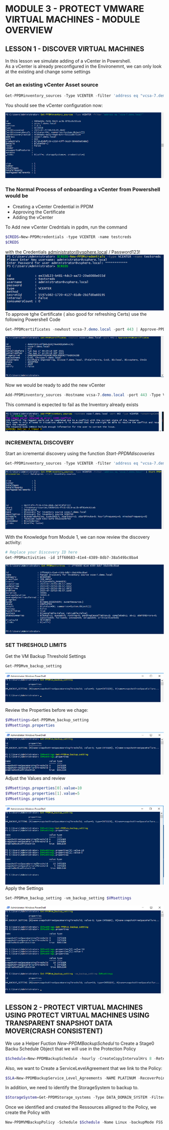 # MODULE 3 - PROTECT VMWARE VIRTUAL MACHINES - MODULE OVERVIEW

## LESSON 1 - DISCOVER VIRTUAL MACHINES

In this lesson we simulate adding of a vCenter in Powershell.  
As a vCenter is already preconfigured in the Environemnt, we can only look at the existing and change some settings

### Get an existing vCenter Asset source

```Powershell
Get-PPDMinventory_sources -Type VCENTER -filter 'address eq "vcsa-7.demo.local"'
```

You should see the vCenter configuration now:

![Alt text](image-6.png)

### The Normal Process of onboarding a vCenter from Powershell would be

- Creating a vCenter Credential in PPDM
- Approving the Certificate
- Adding the vCenter

To Add  new vCenter Credntials in ppdm, run the command

```Powershell
$CREDS=New-PPDMcredentials -type VCENTER -name testcreds
$CREDS
```

with the Credentials <administrator@vsphere.local> / Password123!
![New Cred](image-9.png)
To approve tghe Certificate ( also good for refreshing Certs) use the following Powershell Code

```Powershell
Get-PPDMcertificates -newhost vcsa-7.demo.local -port 443 | Approve-PPDMcertificates
```

![Approve Certificates](image-7.png)

Now we  would be ready to add the new vCenter

```Powershell
Add-PPDMinventory_sources -Hostname vcsa-7.demo.local -port 443 -Type VCENTER -isHostingvCenter -ID $CREDS.id -Name "DEMO VCENTER"
```

This command is expected to fail as the Inventory already exists

![Alt text](image-10.png)

### INCREMENTAL DISCOVERY

Start an icremental discovery using the function *Start-PPDMdiscoveries*

```Powershell
Get-PPDMinventory_sources -Type VCENTER -filter 'address eq "vcsa-7.demo.local"' | Start-PPDMdiscoveries -level DataCopies -start inventory-sources
```

![vCenter Discoveries](image-11.png)

With the Knowledge from Module 1, we can now review the discovery activity:

```Powershell
# Replace your Discovery ID here
Get-PPDMactivities -id 1ff60683-41e4-4389-8db7-38a549bc8ba4 
```

![Get-PPDMactivities](image-12.png)

### SET THRESHOLD LIMITS

Get the VM Backup Threshold Settings 

```Powershell
Get-PPDMvm_backup_setting
```

![Alt text](image-14.png)

Review the Properties before we chage:

```Powershell
$VMsettings=Get-PPDMvm_backup_setting
$VMsettings.properties
```

![Alt text](image-13.png)
Adjust the Values and review

```Powershell
$VMsettings.properties[0].value=10
$VMsettings.properties[1].value=5
$VMsettings.properties
```

![Alt text](image-15.png)
Apply the Settings

```Powershell
Set-PPDMvm_backup_setting -vm_backup_setting $VMsettings
```

![Alt text](image-16.png)

## LESSON 2 - PROTECT VIRTUAL MACHINES USING PROTECT VIRTUAL MACHINES USING TRANSPARENT SNAPSHOT DATA MOVER(CRASH CONSISTENT)

We use a Helper Fuction *New-PPDMBackupSchedul* to Create a Stage0 Backu Schedule Object that we will use in the Protection Policy

```Powershell
$Schedule=New-PPDMBackupSchedule -hourly -CreateCopyIntervalHrs 8 -RetentionUnit DAY -RetentionInterval 2
```

Also, we want to Create a ServiceLevelAgreement that we link to the Policy:

```Powershell
$SLA=New-PPDMBackupService_Level_Agreements -NAME PLATINUM -RecoverPointObjective -RecoverPointUnit HOURS -RecoverPointInterval 24 -DeletionCompliance -ComplianceWindow -ComplianceWindowCopyType ALL
```

In addition, we need to identify the StorageSystem to backup to.

```Powershell
$StorageSystem=Get-PPDMStorage_systems -Type DATA_DOMAIN_SYSTEM -Filter {name eq "ddve-01.demo.local"}
```

Once we identified and created the Ressources alligned to the Policy, we create the Policy with

```Powershell
New-PPDMVMBackupPolicy -Schedule $Schedule -Name Linux -backupMode FSS -StorageSystemID $StorageSystem.id -SLAId $SLA.id
```
